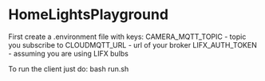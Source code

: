 # HomeLightsPlayground

First create a .environment file with keys:
CAMERA_MQTT_TOPIC - topic you subscribe to
CLOUDMQTT_URL - url of your broker
LIFX_AUTH_TOKEN - assuming you are using LIFX bulbs

To run the client just do:
bash run.sh
